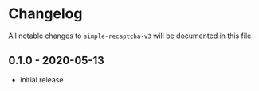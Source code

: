 # Changelog

All notable changes to `simple-recaptcha-v3` will be documented in this file

## 0.1.0 - 2020-05-13

- initial release
